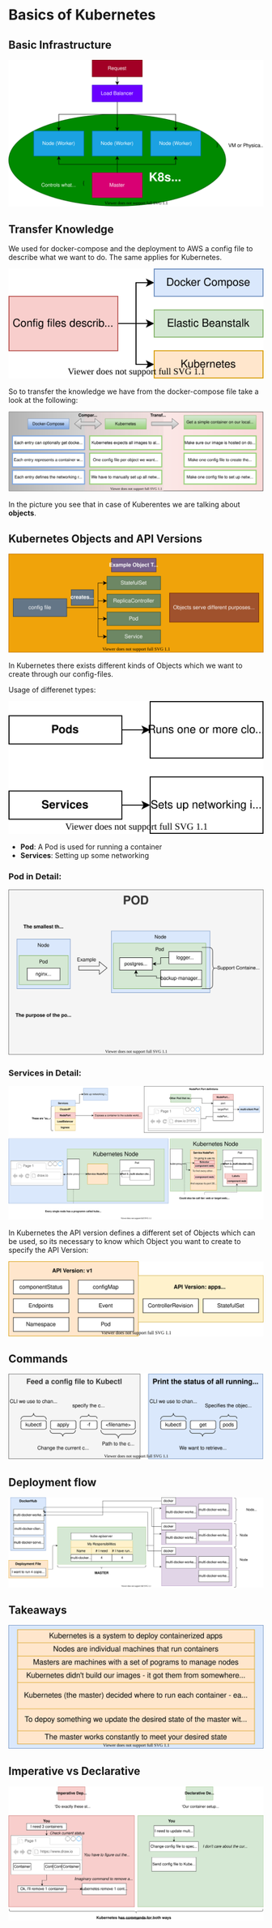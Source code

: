 # Basics of Kubernetes

## Basic Infrastructure

![Kubernetes Infrastructure](img/Kubernetes.svg)

## Transfer Knowledge

We used for docker-compose and the deployment to AWS a config file to describe what we want to do. The same applies for Kubernetes.

![Config-files](img/Config-files.svg)


So to transfer the knowledge we have from the docker-compose file take a look at the following:

![Compose-vs-Kubernetes](img/Comparison.svg)

In the picture you see that in case of Kuberentes we are talking about **objects**. 

## Kubernetes Objects and API Versions

![Object-Types](img/Object_Types.svg)

In Kubernetes there exists different kinds of Objects which we want to create through our config-files.

Usage of differenet types:

![Pod_vs_Serivces](img/Pods_vs_Services.svg)

 - **Pod**: A Pod is used for running a container
 - **Services**: Setting up some networking 

### Pod in Detail:

![POD](img/Pod_Detail.svg)
 
### Services in Detail:

![Services](img/Services_Detail.svg)


 In Kubernetes the API version defines a different set of Objects which can be used, so its necessary to know which Object you want to create to specify the API Version:

 ![API-Version](img/K8s-API.svg)

 ## Commands

![apply-config-file](img/K8s_commands.svg)

## Deployment flow

![Deployment_Flow](img/Deployment-Flow.svg)

## Takeaways

![Takeaways](img/K8s_Important_Takeways.svg)

## Imperative vs Declarative

![Imperative_vs_Declarative](img/Imperative_vs_declarative.svg)